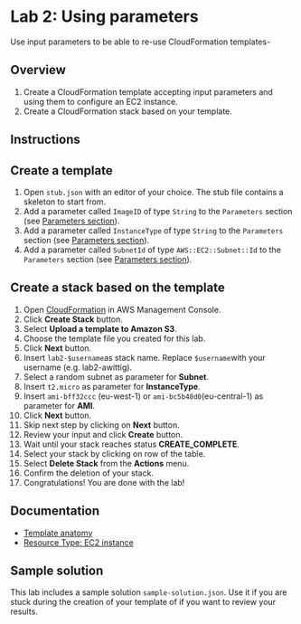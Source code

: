 # Lab 2: Using parameters

Use input parameters to be able to re-use CloudFormation templates-

## Overview
1. Create a CloudFormation template accepting input parameters and using them to configure an EC2 instance.
1. Create a CloudFormation stack based on your template.

## Instructions

## Create a template
1. Open ``stub.json`` with an editor of your choice. The stub file contains a skeleton to start from.
1. Add a parameter called ``ImageID`` of type ``String`` to the ``Parameters`` section (see [Parameters section](http://docs.aws.amazon.com/AWSCloudFormation/latest/UserGuide/parameters-section-structure.html)).
1. Add a parameter called ``InstanceType`` of type ``String`` to the ``Parameters`` section (see [Parameters section](http://docs.aws.amazon.com/AWSCloudFormation/latest/UserGuide/parameters-section-structure.html)).
1. Add a parameter called ``SubnetId`` of type ``AWS::EC2::Subnet::Id`` to the ``Parameters`` section (see [Parameters section](http://docs.aws.amazon.com/AWSCloudFormation/latest/UserGuide/parameters-section-structure.html)).


## Create a stack based on the template
1. Open [CloudFormation](https://console.aws.amazon.com/cloudformation) in AWS Management Console.
1. Click **Create Stack** button.
1. Select **Upload a template to Amazon S3**.
1. Choose the template file you created for this lab.
1. Click **Next** button.
1. Insert ``lab2-$username``as stack name. Replace ``$username``with your username (e.g. lab2-awittig).
1. Select a random subnet as parameter for **Subnet**.
1. Insert ``t2.micro`` as parameter for **InstanceType**.
1. Insert ``ami-bff32ccc`` (eu-west-1) or ``ami-bc5b48d0``(eu-central-1) as parameter for **AMI**.
1. Click **Next** button.
1. Skip next step by clicking on **Next** button.
1. Review your input and click **Create** button.
1. Wait until your stack reaches status **CREATE_COMPLETE**.
1. Select your stack by clicking on row of the table.
1. Select **Delete Stack** from the **Actions** menu.
1. Confirm the deletion of your stack.
1. Congratulations! You are done with the lab!

## Documentation
* [Template anatomy](http://docs.aws.amazon.com/AWSCloudFormation/latest/UserGuide/template-anatomy.html)
* [Resource Type: EC2 instance](http://docs.aws.amazon.com/AWSCloudFormation/latest/UserGuide/aws-properties-ec2-instance.html)

## Sample solution
This lab includes a sample solution ``sample-solution.json``. Use it if you are stuck during the creation of your template of if you want to review your results.